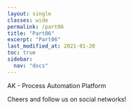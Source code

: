 ```yaml
---
layout: single
classes: wide
permalink: /part06
title: "Part06"
excerpt: "Part06"
last_modified_at: 2021-01-20
toc: true
sidebar:
  nav: "docs"
---
```


AK - Process Automation Platform

Cheers and follow us on social networks!
